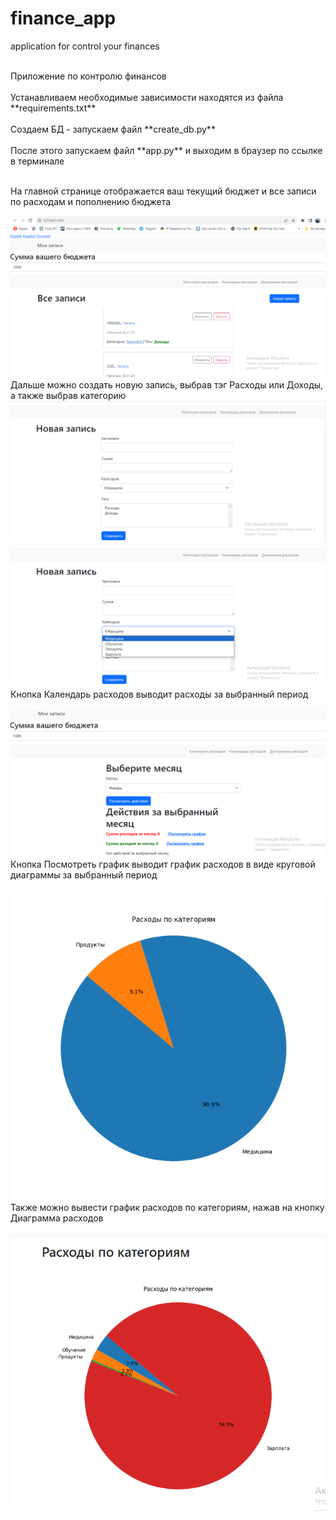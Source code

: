 # finance_app
application for control your finances

<br>
Приложение по контролю финансов
<br>
<br>
Устанавливаем необходимые зависимости находятся из файла **requirements.txt**
<br>
<br>
Создаем БД - запускаем файл **create_db.py**
<br>
<br>
После этого запускаем файл **app.py** и выходим в браузер по ссылке в терминале
<br>
<br>


На главной странице отображается ваш текущий бюджет и все записи по расходам и пополнению бюджета
<br>

<img src="https://github.com/kirsanov69/finance_app/blob/main/pictures/%D0%A1%D0%BA%D1%80%D0%B8%D0%BD%201.png">
<br>
Дальше можно создать новую запись, выбрав тэг Расходы или Доходы, а также выбрав категорию
<br>
  
<img src="https://github.com/kirsanov69/finance_app/blob/main/pictures/%D0%A1%D0%BA%D1%80%D0%B8%D0%BD%202.png">  
<img src="https://github.com/kirsanov69/finance_app/blob/main/pictures/%D0%A1%D0%BA%D1%80%D0%B8%D0%BD%203.png">
  
<br>
Кнопка Календарь расходов выводит расходы за выбранный период
<br>
<br>
<img src="https://github.com/kirsanov69/finance_app/blob/main/pictures/%D0%A1%D0%BA%D1%80%D0%B8%D0%BD%204.png">
<br>
Кнопка Посмотреть график выводит график расходов в виде круговой диаграммы за выбранный период
<br>
<br>

<img src="https://github.com/kirsanov69/finance_app/blob/main/pictures/%D0%A1%D0%BA%D1%80%D0%B8%D0%BD%206.png">
<br>
Также можно вывести график расходов по категориям, нажав на кнопку Диаграмма расходов
<br>
<br>

<img src="https://github.com/kirsanov69/finance_app/blob/main/pictures/%D0%A1%D0%BA%D1%80%D0%B8%D0%BD%207.png">


